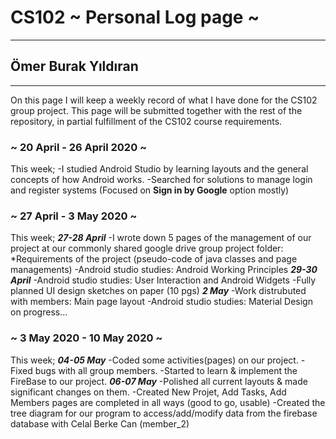 # CS102 ~ Personal Log page ~
****
## Ömer Burak Yıldıran
****

On this page I will keep a weekly record of what I have done for the CS102 group project. This page will be submitted together with the rest of the repository, in partial fulfillment of the CS102 course requirements.

### ~ 20 April - 26 April 2020 ~
This week;
  -I studied Android Studio by learning layouts and the general concepts of how Android works.
  -Searched for solutions to manage login and register systems (Focused on **Sign in by Google** option mostly)

### ~ 27 April - 3 May 2020 ~
This week;
***27-28 April***
  -I wrote down 5 pages of the management of our project at our commonly shared google drive group project folder:
    *Requirements of the project (pseudo-code of java classes and page managements)
  -Android studio studies: Android Working Principles
  ***29-30 April***
  -Android studio studies: User Interaction and Android Widgets
  -Fully planned UI design sketches on paper (10 pgs)
  ***2 May***
  -Work distrubuted with members: Main page layout
  -Android studio studies: Material Design on progress...
  
  ### ~ 3 May 2020 - 10 May 2020 ~
  This week;
  ***04-05 May***
    -Coded some activities(pages) on our project.
    -Fixed bugs with all group members.
    -Started to learn & implement the FireBase to our project.
  ***06-07 May***
    -Polished all current layouts & made significant changes on them.
    -Created New Projet, Add Tasks, Add Members pages are completed in all ways (good to go, usable)
    -Created the tree diagram for our program to access/add/modify data from the firebase database with Celal Berke Can (member_2)
  
